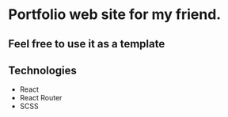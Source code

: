 # Portfolio web site for my friend.

## Feel free to use it as a template

## Technologies
- React
- React Router
- SCSS
